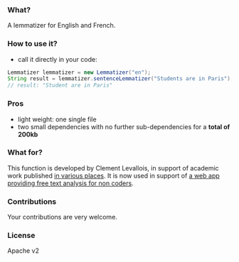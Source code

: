 ### What?
A lemmatizer for English and French.

### How to use it?

- call it directly in your code:
```java
Lemmatizer lemmatizer = new Lemmatizer("en");
String result = lemmatizer.sentenceLemmatizer("Students are in Paris");
// result: "Student are in Paris"
```

### Pros
- light weight: one single file
- two small dependencies with no further sub-dependencies for a __total of 200kb__

### What for?
This function is developed by Clement Levallois, in support of academic work published [in various places](https://scholar.google.fr/citations?user=r0R0vekAAAAJ&hl=en). It is now used in support of [a web app providing free text analysis for non coders](https://nocodefunctions.com).

### Contributions
Your contributions are very welcome.

### License
Apache v2
